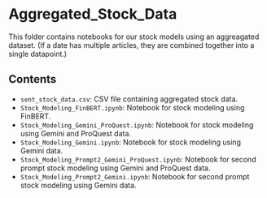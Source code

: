 # Aggregated_Stock_Data

This folder contains notebooks for our stock models using an aggreagated dataset. (If a date has multiple articles, they are combined together into a single datapoint.)

## Contents

- `sent_stock_data.csv`: CSV file containing aggregated stock data.
- `Stock_Modeling_FinBERT.ipynb`: Notebook for stock modeling using FinBERT.
- `Stock_Modeling_Gemini_ProQuest.ipynb`: Notebook for stock modeling using Gemini and ProQuest data.
- `Stock_Modeling_Gemini.ipynb`: Notebook for stock modeling using Gemini data.
- `Stock_Modeling_Prompt2_Gemini_ProQuest.ipynb`: Notebook for second prompt stock modeling using Gemini and ProQuest data.
- `Stock_Modeling_Prompt2_Gemini.ipynb`: Notebook for second prompt stock modeling using Gemini data.